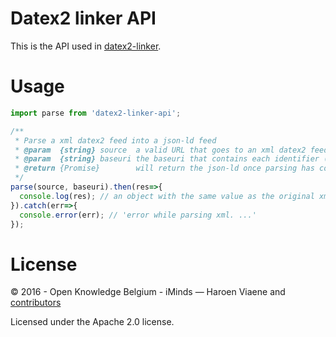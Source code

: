 # Datex2 linker API

This is the API used in [datex2-linker](https://github.com/osoc16/datex2-linker).

# Usage

```js
import parse from 'datex2-linker-api';

/**
 * Parse a xml datex2 feed into a json-ld feed
 * @param  {string} source  a valid URL that goes to an xml datex2 feed
 * @param  {string} baseuri the baseuri that contains each identifier (as a hash)
 * @return {Promise}        will return the json-ld once parsing has completed
 */
parse(source, baseuri).then(res=>{
  console.log(res); // an object with the same value as the original xml
}).catch(err=>{
  console.error(err); // 'error while parsing xml. ...'
});
```

# License

© 2016 - Open Knowledge Belgium - iMinds — Haroen Viaene and [contributors](https://github.com/oSoc16/datex2-linker-api/graphs/contributors)

Licensed under the Apache 2.0 license.
